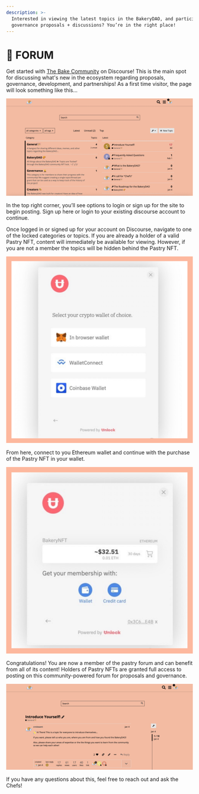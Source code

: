 ```yaml
---
description: >-
  Interested in viewing the latest topics in the BakeryDAO, and participating in
  governance proposals + discussions? You’re in the right place!
---
```


# 🥐 FORUM

Get started with [The Bake Community](https://bake.community) on Discourse! This is the main spot for discussing what's new in the ecosystem regarding proposals, governance, development, and partnerships! As a first time visitor, the page will look something like this...

![Bakery Forum](<../../.gitbook/assets/image (6) (1) (1) (1).png>)

In the top right corner, you’ll see options to login or sign up for the site to begin posting. Sign up here or login to your existing discourse account to continue.

Once logged in or signed up for your account on Discourse, navigate to one of the locked categories or topics. If you are already a holder of a valid Pastry NFT, content will immediately be available for viewing. However, if you are not a member the topics will be hidden behind the Pastry NFT.

![Connect Wallet Page](<../../.gitbook/assets/image (10) (1) (1).png>)

From here, connect to you Ethereum wallet and continue with the purchase of the Pastry NFT in your wallet.

![Bakery Checkout](<../../.gitbook/assets/image (7) (1) (1).png>)

Congratulations! You are now a member of the pastry forum and can benefit from all of its content! Holders of Pastry NFTs are granted full access to posting on this community-powered forum for proposals and governance.

![Bakery Membership Verified](<../../.gitbook/assets/image (5) (1) (1) (1).png>)

If you have any questions about this, feel free to reach out and ask the Chefs!
